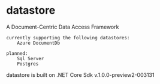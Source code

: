 # datastore
A Document-Centric Data Access Framework 

	currently supporting the following datastores:
		Azure DocumentDb

	planned:
		Sql Server
		Postgres 
			
datastore is built on .NET Core Sdk v.1.0.0-preview2-003131

